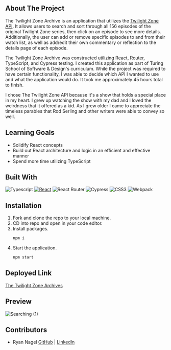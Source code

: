 ## About The Project

The Twilight Zone Archive is an application that utilizes the [Twilight Zone API](https://thetwilightzoneapi.netlify.app/). It allows users to search and sort through all 156 episodes of the original Twilight Zone series, then click on an episode to see more details. Additionally, the user can add or remove specific episodes to and from their watch list, as well as add/edit their own commentary or reflection to the details page of each episode.

The Twilight Zone Archive was constructed utilizing React, Router, TypeScript, and Cypress testing. I created this application as part of Turing School of Software & Design's curriculum. While the project was required to have certain functionality, I was able to decide which API I wanted to use and what the application would do. It took me approximately 45 hours total to finish.

I chose The Twilight Zone API because it's a show that holds a special place in my heart. I grew up watching the show with my dad and I loved the weirdness that it offered as a kid. As I grew older I came to appreciate the timeless parables that Rod Serling and other writers were able to convey so well.

## Learning Goals
- Solidify React concepts
- Build out React architecture and logic in an efficient and effective manner
- Spend more time utilizing TypeScript

## Built With

![Typescript](https://img.shields.io/npm/types/typescript?color=%23000000&label=%20&logo=typescript&style=for-the-badge)
[![React][React.js]][React-url]
![React Router](https://img.shields.io/badge/React_Router-CA4245?style=for-the-badge&logo=react-router&logoColor=white)
![Cypress](https://img.shields.io/badge/-cypress-%23E5E5E5?style=for-the-badge&logo=cypress&logoColor=058a5e)
![CSS3](https://img.shields.io/badge/css3-%231572B6.svg?style=for-the-badge&logo=css3&logoColor=white)
![Webpack](https://img.shields.io/badge/webpack-%238DD6F9.svg?style=for-the-badge&logo=webpack&logoColor=black)

## Installation

1. Fork and clone the repo to your local machine.
2. CD into repo and open in your code editor.
3. Install packages.
    ```zsh
    npm i
    ```
4. Start the application.
    ```zsh
    npm start
    ```

## Deployed Link

[The Twilight Zone Archives](https://the-twilight-zone-archive.vercel.app/)

## Preview

![Searching (1)](src/images/preview.gif)

## Contributors
- Ryan Nagel [GitHub](https://github.com/Nagel29) | [LinkedIn](https://www.linkedin.com/in/ryan-nagel-000280173/)


<!-- MARKDOWN LINKS & IMAGES -->
[React.js]: https://img.shields.io/badge/React-20232A?style=for-the-badge&logo=react&logoColor=61DAFB
[React-url]: https://reactjs.org/

